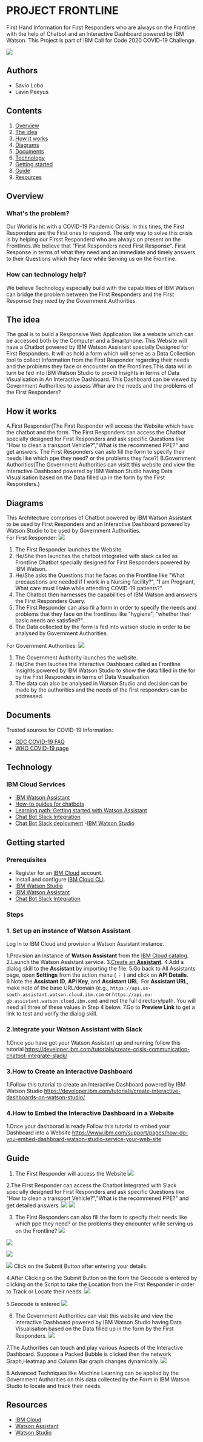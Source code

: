 # PROJECT FRONTLINE
First Hand Information for First Responders who are always on the Frontline with the help of Chatbot and an Interactive Dashboard powered by IBM Watson. This Project is part of IBM Call for Code 2020 COVID-19 Challenge.

![](/PROJECT%20FRONTLINE/images/logo.png)


## Authors

- Savio Lobo
- Lavin Peeyus

## Contents

1. [Overview](#overview)
2. [The idea](#the-idea)
3. [How it works](#how-it-works)
4. [Diagrams](#diagrams)
5. [Documents](#documents)
6. [Technology](#technology)
7. [Getting started](#getting-started)
8. [Guide](#Guide)
9. [Resources](#resources)



## Overview

### What's the problem?

Our World is hit with a COVID-19 Pandemic Crisis. In this tines, the First Responders are the First ones to respond. The only way to solve this crisis is by helping our Firsst Responderd who are always on present on the Frontlines.We believe that "First Responders need First Response". First Response in terms of what they need and an immediate and timely answers to their Questions which they face while Serving us on the Frontline. 

### How can technology help?

We believe Technology especially build with the capabilities of IBM Watson can bridge the problem between the First Responders and the First Response they need by the Government Authorities.

## The idea

The goal is to build a Responsive Web Application like a website which can be accessed both by the Computer and a Smartphone. This Website will have a Chatbot powered by IBM Watson Assistant specially Designed for First Responders. It will as hold a form which will serve as a Data Collection tool to collect Information from the First Responder regarding their needs and the problems they face or encounter on the Frontlines.This data will in turn be fed into IBM Watson Studio to provid Insights in terms of Data Visualisation in An Interactive Dashboard. This Dashboard can be viewed by Government Authorities to assess Whar are the needs and the problems of the First Responders?

## How it works

A.First Responder(The First Responder will access the Website which have the chatbot and the form. The First Responders can access the Chatbot specially designed for First Responders and ask specific Questions like "How to clean a transport Vehicle?","What is the recommened PPE?" and get answers. The First Responders can aslo fill the form to specify their needs like which ppe they need? or the problems they face?)
B.Government Authorities(The Government Authorities can visitt this website and view the Interactive Dashboard powered by IBM Watson Studio having Data Visualisation based on the Data filled up in the form by the First Responders.)

## Diagrams



This Architecture comprises of Chatbot powered by IBM Watson Assistant to be used by First Responders and an Interactive Dashboard powered by Watson Studio to be used by Government Authorities.  
For First Responder:
![](/PROJECT%20FRONTLINE/images/Capture20.PNG)
1. The First Responder launches the Website.
2. He/She then launches the chatbot integrated with slack called as Frontline Chatbot specially designed for First Responders powered by IBM Watson.
3. He/She asks the Questions that he faces on the Frontline like "What precaustions are needed if I work in a Nursing facility?", "I am Pregnant, What care must I take while attending COVID-19 patients?".
4. The Chatbot then harnesses the capabilities of IBM Watson and answers the First Responders Query.
5. The First Responder can also fil a form in order to specify the needs and problems that they face on the frontlines like "hygiene", "whether their basic needs are satisfied?".
6. The Data collected by the form is fed into watson studio in order to be analysed by Government Authorities.

For Government Authorities:
![](/PROJECT%20FRONTLINE/images/Capture22.PNG)
1. The Government Authority launches the website.
2. He/She then lauches the Interactive Dashboard called as Frontline Insights powered by IBM Watson Studio to show the data filled in the for by the First Responders in terms of Data Visualisation.
3. The data can also be analysed in Watson Studio and decision can be made by the authorities and the needs of the first responders can be addressed.

## Documents

Trusted sources for COVID-19 Information:
- [CDC COVID-19 FAQ](https://www.cdc.gov/coronavirus/2019-ncov/faq.html)
- [WHO COVID-19 page](https://www.who.int/health-topics/coronavirus)


## Technology

### IBM Cloud Services

- [IBM Watson Assistant](https://www.ibm.com/cloud/watson-assistant/)
- [How-to guides for chatbots](https://www.ibm.com/watson/how-to-build-a-chatbot)
- [Learning path: Getting started with Watson Assistant](https://developer.ibm.com/series/learning-path-watson-assistant/)
- [Chat Bot Slack Integration](https://developer.ibm.com/technologies/artificial-intelligence/videos/integrating-watson-assistant-with-slack-using-built-in-integrations/#)
- [Chat Bot Slack deployment](https://cloud.ibm.com/docs/assistant?topic=assistant-deploy-slack)
-[IBM Watson Studio](https://cloud.ibm.com/catalog/services/watson-studio)


## Getting started

### Prerequisites

- Register for an [IBM Cloud](https://www.ibm.com/account/reg/us-en/signup?formid=urx-42793&eventid=cfc-2020?cm_mmc=OSocial_Blog-_-Audience+Developer_Developer+Conversation-_-WW_WW-_-cfc-2020-ghub-starterkit-cooperation_ov75914&cm_mmca1=000039JL&cm_mmca2=10008917) account.
- Install and configure [IBM Cloud CLI](https://cloud.ibm.com/docs/cli?topic=cloud-cli-getting-started#overview).
- [IBM Watson Studio](https://cloud.ibm.com/catalog/services/watson-studio)
- [IBM Watson Assistant](https://www.ibm.com/cloud/watson-assistant/)
- [Chat Bot Slack Integration](https://developer.ibm.com/technologies/artificial-intelligence/videos/integrating-watson-assistant-with-slack-using-built-in-integrations/#)

### Steps

### 1. Set up an instance of Watson Assistant

Log in to IBM Cloud and provision a Watson Assistant instance.

1.Provision an instance of **Watson Assistant** from the [IBM Cloud catalog](https://cloud.ibm.com/catalog/services/watson-assistant).
2.Launch the Watson Assistant service.
3.[Create an **Assistant**](https://cloud.ibm.com/docs/assistant?topic=assistant-assistant-add).
4.Add a dialog skill to the **Assistant** by importing the  file.
5.Go back to All Assistants page, open **Settings** from the action menu ( **`⋮`** ) and click on **API Details**.
6.Note the **Assistant ID**, **API Key**, and **Assistant URL**. For **Assistant URL**, make note of the base URL/domain (e.g., `https://api.us-south.assistant.watson.cloud.ibm.com` or `https://api.eu-gb.assistant.watson.cloud.ibm.com`) and not the full directory/path. You will need all three of these values in Step 4 below.
7.Go to **Preview Link** to get a link to test and verify the dialog skill.

### 2.Integrate your Watson Assistant with Slack

1.Once you have got your Watson Assistant up and running follow this tutorial https://developer.ibm.com/tutorials/create-crisis-communication-chatbot-integrate-slack/

### 3.How to Create an Interactive Dashboard

1.Follow this tutorial to create an Interactive Dashboard powered by IBM Watson Studio https://developer.ibm.com/tutorials/create-interactive-dashboards-on-watson-studio/

### 4.How to Embed the Interactive Dashboard in a Website

1.Once your dashborad is ready Follow this tutorial to embed your Dashboard into a Website https://www.ibm.com/support/pages/how-do-you-embed-dashboard-watson-studio-service-your-web-site
 

## Guide

1. The First Responder will access the Website
![](/PROJECT%20FRONTLINE/images/frontpage.png)

2.The First Responder can access the Chatbot Integrated with Slack specially designed for First Responders and ask specific Questions like "How to clean a transport Vehicle?","What is the recommened PPE?" and get detailed answers.
![](/PROJECT%20FRONTLINE/images/frontpage1.png)
![](/PROJECT%20FRONTLINE/images/chatbot.png)

3. The First Responders can also fill the form to specify their needs like which ppe they need? or the problems they encounter while serving us on the Frontline?
![](/PROJECT%20FRONTLINE/images/form1.png)

![](/PROJECT%20FRONTLINE/images/form2.png)

![](/PROJECT%20FRONTLINE/images/form3.png)

![](/PROJECT%20FRONTLINE/images/form4.png)
Click on the Submit Button after entering your details.

4.After Clicking on the Submit Button on the form the Geocode is entered by clicking on the Script to take the Location from the First Responder in order to Track or Locate their needs.
![](/PROJECT%20FRONTLINE/images/form5.png)

5.Geocode is entered
![](/PROJECT%20FRONTLINE/images/form7.png)

6. The Government Authorities can visit this website and view the Interactive Dashboard powered by IBM Watson Studio having Data Visualisation based on the Data filled up in the form by the First Responders.
![](/PROJECT%20FRONTLINE/images/dashboard1.png)

7.The Authorities can touch and play various Aspects of the Interactive Dashboard. Suppose a Packed Bubble is clicked then the network Graph,Heatmap and Column Bar graph changes dynamically.
![](/PROJECT%20FRONTLINE/images/dashboard2.png)

8.Advanced Techniques like Machine Learning can be applied by the Government Authorities on this data collected by the Form in IBM Watson Studio to locate and track their needs. 







## Resources

- [IBM Cloud](https://www.ibm.com/cloud)
- [Watson Assistant](https://cloud.ibm.com/docs/assistant?topic=assistant-getting-started)
- [Watson Studio](https://cloud.ibm.com/catalog/services/watson-studio)


